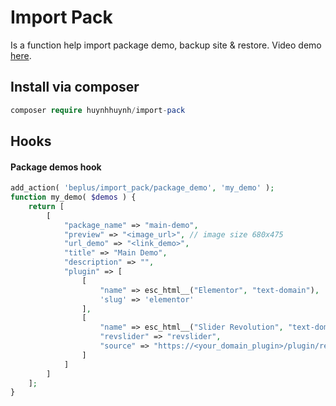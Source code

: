 # Import Pack
Is a function help import package demo, backup site & restore.
Video demo [here](https://d.pr/free/v/M6U8Rr).

## Install via composer
```php
composer require huynhhuynh/import-pack
```

## Hooks
#### Package demos hook
```php
add_action( 'beplus/import_pack/package_demo', 'my_demo' );
function my_demo( $demos ) {
	return [
		[
			"package_name" => "main-demo",
			"preview" => "<image_url>", // image size 680x475
			"url_demo" => "<link_demo>",
			"title" => "Main Demo",
			"description" => "",
			"plugin" => [
				[
					"name" => esc_html__("Elementor", "text-domain"),
					'slug' => 'elementor'
				],
				[
					"name" => esc_html__("Slider Revolution", "text-domain"),
					"revslider" => "revslider",
					"source" => "https://<your_domain_plugin>/plugin/revslider.zip"
				]
			]
		]
	];
}
```